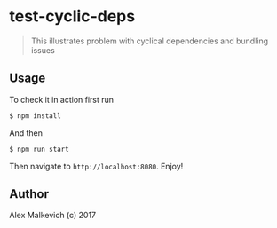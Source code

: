 # test-cyclic-deps

> This illustrates problem with cyclical dependencies and bundling issues

## Usage

To check it in action first run
```bash
$ npm install
```

And then
```bash
$ npm run start
```

Then navigate to `http://localhost:8080`.
Enjoy!

## Author

Alex Malkevich (c) 2017
